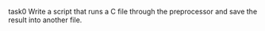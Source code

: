 task0 Write a script that runs a C file through the preprocessor and save the result into another file.

